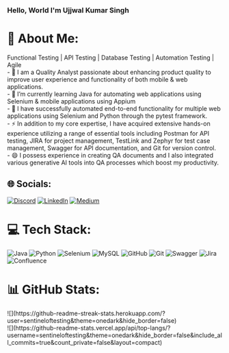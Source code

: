 ### Hello, World I'm Ujjwal Kumar Singh


# 💫 About Me:
  Functional Testing | API Testing | Database Testing | Automation Testing | Agile<br>  - 🔭 I am a Quality Analyst passionate about enhancing product quality to improve user experience and functionality of both mobile & web applications. <br>- 🌱 I’m currently learning Java for automating web applications using Selenium & mobile applications using Appium <br>- 💞️ I have successfully automated end-to-end functionality for multiple web applications using Selenium and Python through the pytest framework.<br>- ⚡ In addition to my core expertise, I have acquired extensive hands-on experience utilizing a range of essential tools including Postman for API testing, JIRA for project management, TestLink and Zephyr for test case management, Swagger for API documentation, and Git for version control. <br>- 😄 I possess experience in creating QA documents and I also integrated various generative AI tools into QA processes which boost my productivity.


## 🌐 Socials:
[![Discord](https://img.shields.io/badge/Discord-%237289DA.svg?logo=discord&logoColor=white)](https://discord.com/channels/@angrybirdd) [![LinkedIn](https://img.shields.io/badge/LinkedIn-%230077B5.svg?logo=linkedin&logoColor=white)](https://linkedin.com/in/angrybird) [![Medium](https://img.shields.io/badge/Medium-12100E?logo=medium&logoColor=white)](https://medium.com/@thetestinginsight) 

# 💻 Tech Stack:
![Java](https://img.shields.io/badge/java-%23ED8B00.svg?style=for-the-badge&logo=openjdk&logoColor=white) ![Python](https://img.shields.io/badge/python-3670A0?style=for-the-badge&logo=python&logoColor=ffdd54) ![Selenium](https://img.shields.io/badge/selenium-%23172BF4.svg?style=for-the-badge&logo=selenium&logoColor=white) ![MySQL](https://img.shields.io/badge/mysql-4479A1.svg?style=for-the-badge&logo=mysql&logoColor=white) ![GitHub](https://img.shields.io/badge/github-%23121011.svg?style=for-the-badge&logo=github&logoColor=white) ![Git](https://img.shields.io/badge/git-%23F05033.svg?style=for-the-badge&logo=git&logoColor=white) ![Swagger](https://img.shields.io/badge/-Swagger-%23Clojure?style=for-the-badge&logo=swagger&logoColor=white) ![Jira](https://img.shields.io/badge/jira-%230A0FFF.svg?style=for-the-badge&logo=jira&logoColor=white) ![Confluence](https://img.shields.io/badge/confluence-%23172BF4.svg?style=for-the-badge&logo=confluence&logoColor=white)
# 📊 GitHub Stats:
<!-- ![](https://github-readme-stats.vercel.app/api?username=sentineloftesting&theme=onedark&hide_border=false&include_all_commits=true&count_private=false)<br/> --!>
![](https://github-readme-streak-stats.herokuapp.com/?user=sentineloftesting&theme=onedark&hide_border=false)<br/>
![](https://github-readme-stats.vercel.app/api/top-langs/?username=sentineloftesting&theme=onedark&hide_border=false&include_all_commits=true&count_private=false&layout=compact)

<!-- Proudly created with GPRM ( https://gprm.itsvg.in ) -->

